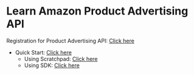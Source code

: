 # Learn Amazon Product Advertising API

Registration for Product Advertising API: [Click here](https://webservices.amazon.com/paapi5/documentation/register-for-pa-api.html)

- Quick Start: [Click here](https://webservices.amazon.com/paapi5/documentation/quick-start.html)
	- Using Scratchpad: [Click here](https://webservices.amazon.com/paapi5/documentation/play-around-using-scratchpad.html)
	- Using SDK: [Click here](https://webservices.amazon.com/paapi5/documentation/quick-start/using-sdk.html)
